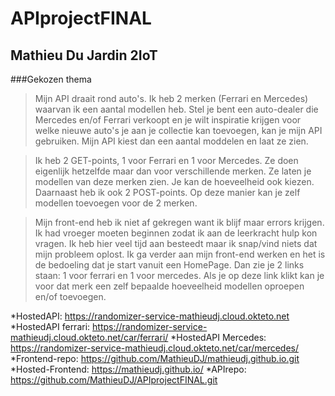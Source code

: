 # APIprojectFINAL
## Mathieu Du Jardin 2IoT
###Gekozen thema
>Mijn API draait rond auto's. Ik heb 2 merken (Ferrari en Mercedes) waarvan ik een aantal modellen heb. Stel je bent een auto-dealer die Mercedes en/of Ferrari verkoopt en je wilt inspiratie krijgen voor welke nieuwe auto's je aan je collectie kan toevoegen, kan je mijn API gebruiken. Mijn API kiest dan een aantal moddelen en laat ze zien.

>Ik heb 2 GET-points, 1 voor Ferrari en 1 voor Mercedes. Ze doen eigenlijk hetzelfde maar dan voor verschillende merken. Ze laten je modellen van deze merken zien. Je kan de hoeveelheid ook kiezen.
>Daarnaast heb ik ook 2 POST-points. Op deze manier kan je zelf modellen toevoegen voor de 2 merken.

>Mijn front-end heb ik niet af gekregen want ik blijf maar errors krijgen. Ik had vroeger moeten beginnen zodat ik aan de leerkracht hulp kon vragen. Ik heb hier veel tijd aan besteedt maar ik snap/vind niets dat mijn probleem oplost. Ik ga verder aan mijn front-end werken en het is de bedoeling dat je start vanuit een HomePage. Dan zie je 2 links staan: 1 voor ferrari en 1 voor mercedes. Als je op deze link klikt kan je voor dat merk een zelf bepaalde hoeveelheid modellen oproepen en/of toevoegen.

*HostedAPI: https://randomizer-service-mathieudj.cloud.okteto.net
*HostedAPI ferrari: https://randomizer-service-mathieudj.cloud.okteto.net/car/ferrari/
*HostedAPI Mercedes: https://randomizer-service-mathieudj.cloud.okteto.net/car/mercedes/
*Frontend-repo: https://github.com/MathieuDJ/mathieudj.github.io.git
*Hosted-Frontend: https://mathieudj.github.io/
*APIrepo: https://github.com/MathieuDJ/APIprojectFINAL.git
